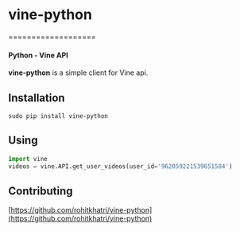 # vine-python
===================
#### Python - Vine API

**vine-python** is a simple client for Vine api.

## Installation
``` 
sudo pip install vine-python
```

## Using
```python
import vine
videos = vine.API.get_user_videos(user_id='962059221539651584')
```


## Contributing
[https://github.com/rohitkhatri/vine-python](https://github.com/rohitkhatri/vine-python)
